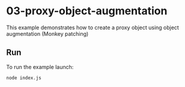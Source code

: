 # 03-proxy-object-augmentation

This example demonstrates how to create a proxy object using object augmentation
(Monkey patching)

## Run

To run the example launch:

```bash
node index.js
```
